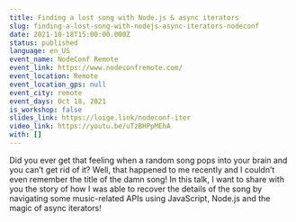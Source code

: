 ```yaml
---
title: Finding a lost song with Node.js & async iterators
slug: finding-a-lost-song-with-nodejs-async-iterators-nodeconf
date: 2021-10-18T15:00:00.000Z
status: published
language: en_US
event_name: NodeConf Remote
event_link: https://www.nodeconfremote.com/
event_location: Remote
event_location_gps: null
event_city: remote
event_days: Oct 18, 2021
is_workshop: false
slides_link: https://loige.link/nodeconf-iter
video_link: https://youtu.be/uTzBHPpMEhA
with: []
---
```


Did you ever get that feeling when a random song pops into your brain and you can’t get rid of it? Well, that happened to me recently and I couldn’t even remember the title of the damn song! In this talk, I want to share with you the story of how I was able to recover the details of the song by navigating some music-related APIs using JavaScript, Node.js and the magic of async iterators!
